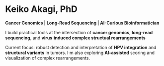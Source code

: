 # Keiko Akagi, PhD
**Cancer Genomics | Long-Read Sequencing | AI-Curious Bioinformatician**

I build practical tools at the intersection of **cancer genomics**, **long-read sequencing**, and **virus·induced complex structual rearrangements**

Current focus: robust detection and interpretation of **HPV integration** and **structural variants** in tumors.
I·m also exploring **AI-assisted** scoring and visualization of complex rearrangements.

<!--
**akagi-genomics/akagi-genomics** is a ✨ _special_ ✨ repository because its `README.md` (this file) appears on your GitHub profile.

Here are some ideas to get you started:

- 🔭 I’m currently working on ...
- 🌱 I’m currently learning ...
- 👯 I’m looking to collaborate on ...
- 🤔 I’m looking for help with ...
- 💬 Ask me about ...
- 📫 How to reach me: ...
- 😄 Pronouns: ...
- ⚡ Fun fact: ...
-->
